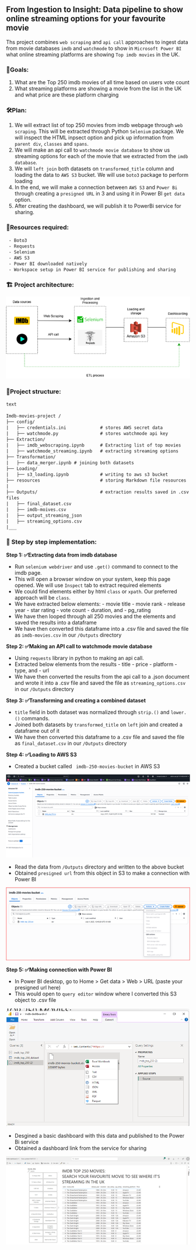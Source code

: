 ## From Ingestion to Insight: Data pipeline to show online streaming options for your favourite movie

Ths project combines `web scraping` and `api call` approaches to ingest data from movie databases `imdb` and `watchmode` to show in `Microsoft Power BI` what online streaming platforms are showing `Top imdb movies` in the UK.

### 🌟Goals:

 1. What are the Top 250 imdb movies of all time based on users vote count
 2. What streaming platforms are showing a movie from the list in the UK and what price are these platform charging


### 🛠️Plan:

 1. We will extract list of top 250 movies from imdb webpage through `web scraping`. This will be extracted through Python `Selenium` package. We will inspect the HTML inpsect option and pick up information from `parent div`, `classes` and `spans`.
 2. We will make an api call to `watchmode movie database` to show us streaming options for each of the movie that we extracted from the `imdb database`.
 3. We will `left join` both datasets on `transformed_title` column and loading the data to `AWS S3` bucket. We will use `boto3` package to perform loading
 4. In the end, we will make a connection between `AWS S3` and `Power Bi` through creating a `presigned URL` in 3 and using it in Power BI `get data` option.
 5. After creating the dashboard, we will publish it to PowerBi service for sharing.


 ### 🎯Resources required:

 ```
  - Boto3
  - Requests
  - Selenium
  - AWS S3
  - Power BI downloaded natively
  - Workspace setup in Power BI service for publishing and sharing
 ```

 ### 🏗️ Project architecture:

 ![Reference Image](/resources/Diagram.png)

 ### 📂Project structure:

 ```
text

Imdb-movies-project /
├── config/        
|   ├── credentials.ini             # stores AWS secret data
|   ├── watchmode.py                # stores watchmode api key
├── Extraction/              
|   ├── imdb_webscraping.ipynb      # Extracting list of top movies
|   ├── watchmode_streaming.ipynb   # extracting streaming options
├── Transformation/
|   ├── data_merger.ipynb # joining both datasets
├── Loading/
|   ├── s3_loading.ipynb            # writing to aws s3 bucket 
├── resources                       # storing Markdown file resources
|
├── Outputs/                        # extraction results saved in .csv files
|   ├── final_dataset.csv   
|   ├── imdb-moives.csv  
|   ├── output_streaming_json  
|   ├── streaming_options.csv  
|___

```
###  🚀 Step by step implementation:

**Step 1: ✅Extracting data from imdb database**
 - Run `selenium webdriver` and use `.get()` command to connect to the imdb page.
 - This will open a browser window on your system, keep this page opened. We will use `Inspect` tab to extract required elements
 - We could find elements either by html `class` or `xpath`. Our preferred approach will be `class`.
 -  We have extracted below elements:
             - movie title
             - movie rank
              - release year
              - star rating
             - vote count
             - duration, and
             - pg_rating
- We have then looped through all 250 movies and the elements and saved the results into a dataframe
- We have then converted this dataframe into a .csv file and saved the file as `imdb-movies.csv` in our `/Outputs` directory

**Step 2: ✅Making an API call to watchmode movie database**
 - Using `requests` library in python to making an api call.
 - Extracted below elements from the results
            - title
            - price
            - platform
            - type, and
            - url
- We have then converted the results from the api call to a .json document and wrote it into a .csv file and saved the file as `streaming_options.csv` in our `/Outputs` directory

**Step 3: ✅Transforming and creating a combined dataset**
 - `title` field in both dataset was normalized through `strip.()` and `lower.()` commands.
 - Joined both datasets by `transformed_title` on `left` join and created a dataframe out of it
- We have then converted this dataframe to a .csv file and saved the file as `final_dataset.csv` in our `/Outputs` directory

**Step 4: ✅Loading to AWS S3**
 - Created a bucket called ` imdb-250-movies-bucket` in AWS S3

![Reference Image](/resources/s3-bucket.png)

 - Read the data from `/Outputs` directory and written to the above bucket
- Obtained `presigned url` from this object in S3 to make a connection with Power BI

 ![Reference Image](/resources/creating-paginated-url.png)

**Step 5: ✅Making connection with Power BI**
 - In Power BI desktop, go to Home > Get data > Web > URL (paste your presigned url here)
 - This would open to `query editor` window where I converted this S3 object to .csv file

![Reference Image](/resources/powerbi-object-to-csv.png)

- Desgined a basic dashboard with this data and published to the Power Bi service
- Obtained a dashboard link from the service for sharing

 ![Reference Image](/resources/powerbi-dashboard.png)
